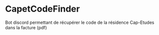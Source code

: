 # CapetCodeFinder
Bot discord permettant de récupérer le code de la résidence Cap-Etudes dans la facture (pdf)
